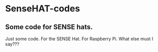 # SenseHAT-codes
## Some code for SENSE hats.

Just some code. For the SENSE Hat. For Raspberry Pi.
What else must I say???
